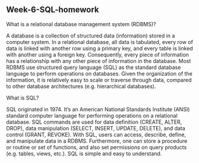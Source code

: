 ## Week-6-SQL-homework

What is a relational database management system (RDBMS)?

A database is a collection of structured data (information) stored in a computer system. In a relational database, all data is tabulated, every row of data is linked with another row using a primary key, and every table is linked with another using a foreign key. Consequently, every piece of information has a relationship with any other piece of information in the database. Most RDBMS use structured query language (SQL) as the standard database language to perform operations on databases. Given the organization of the information, it is relatively easy to scale or traverse through data, compared to other database architectures (e.g. hierarchical databases).


What is SQL?

SQL originated in 1974. It’s an American National Standards Institute (ANSI) standard computer language for performing operations on a relational database. SQL commands are used for data definition (CREATE, ALTER, DROP), data manipulation (SELECT, INSERT, UPDATE, DELETE), and data control (GRANT, REVOKE). With SQL, users can access, describe, define, and manipulate data in a RDBMS. Furthermore, one can store a procedure or routine or set of functions, and also set permissions on query products (e.g. tables, views, etc.). SQL is simple and easy to understand.




